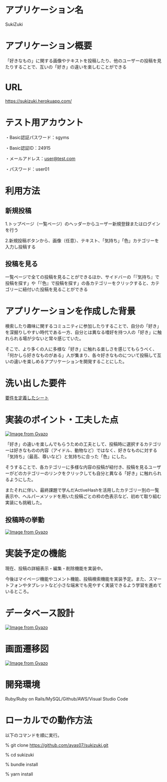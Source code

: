 # アプリケーション名
SukiZuki

# アプリケーション概要
「好きなもの」に関する画像やテキストを投稿したり、他のユーザーの投稿を見たりすることで、互いの「好き」の違いを楽しむことができる

# URL
https://sukizuki.herokuapp.com/

# テスト用アカウント
・Basic認証パスワード：sgyms

・Basic認証ID：24915

・メールアドレス：user@test.com

・パスワード：user01

# 利用方法
## 新規投稿
1.トップページ（一覧ページ）のヘッダーからユーザー新規登録またはログインを行う

2.新規投稿ボタンから、画像（任意）、テキスト、「気持ち」「色」カテゴリーを入力し投稿する

## 投稿を見る
一覧ページで全ての投稿を見ることができるほか、サイドバーの「『気持ち』で投稿を探す」や「『色』で投稿を探す」の各カテゴリーをクリックすると、カテゴリーに紐付いた投稿を見ることができる

# アプリケーションを作成した背景
検索したり趣味に関するコミュニティに参加したりすることで、自分の「好き」を深掘りしやすい時代である一方、自分とは異なる嗜好を持つ人の「好き」に触れられる場が少ないと常々感じていた。

そこで、より多くの人に多様な「好き」に触れる楽しさを感じてもらうべく、「何かしら好きなものがある」人が集まり、各々好きなものについて投稿して互いの違いを楽しめるアプリケーションを開発することにした。

# 洗い出した要件
[要件を定義したシート](https://docs.google.com/spreadsheets/d/1NficasSUkWgyKYWJY-o0ZlaYG4weyAzzA3qEaLEU7s0/edit#gid=982722306)

# 実装のポイント・工夫した点
[![Image from Gyazo](https://i.gyazo.com/f32f71131bbfa5a2217f9303c821c374.jpg)](https://gyazo.com/f32f71131bbfa5a2217f9303c821c374)

「好き」の違いを楽しんでもらうための工夫として、投稿時に選択するカテゴリーは好きなものの内容（アイドル、動物など）ではなく、好きなものに対する「気持ち」（最高、尊いなど）と気持ちに合った「色」にした。

そうすることで、各カテゴリーに多様な内容の投稿が紐付き、投稿を見るユーザーがどのカテゴリーのリンクをクリックしても自分と異なる「好き」に触れられるようにした。

またそれに伴い、最終課題で学んだActiveHashを活用したカテゴリー別の一覧表示や、ヘルパーメソッドを用いた投稿ごとの枠の色表示など、初めて取り組む実装にも挑戦した。

## 投稿時の挙動
[![Image from Gyazo](https://i.gyazo.com/e76a3644ff4fff8f5c4a6efcec1366cc.gif)](https://gyazo.com/e76a3644ff4fff8f5c4a6efcec1366cc)

# 実装予定の機能
現在、投稿の詳細表示・編集・削除機能を実装中。

今後はマイページ機能やコメント機能、投稿検索機能を実装予定。また、スマートフォンやタブレットなど小さな端末でも見やすく実装できるよう学習を進めているところ。

# データベース設計
[![Image from Gyazo](https://i.gyazo.com/9d22bb56bac2708cf1223a22ac8c4587.png)](https://gyazo.com/9d22bb56bac2708cf1223a22ac8c4587)

# 画面遷移図
[![Image from Gyazo](https://i.gyazo.com/ec9887e289c58af0b577647131ec9fc2.png)](https://gyazo.com/ec9887e289c58af0b577647131ec9fc2)

# 開発環境
Ruby/Ruby on Rails/MySQL/Github/AWS/Visual Studio Code

# ローカルでの動作方法
以下のコマンドを順に実行。

% git clone https://github.com/ayas07/sukizuki.git

% cd sukizuki

% bundle install

% yarn install





















